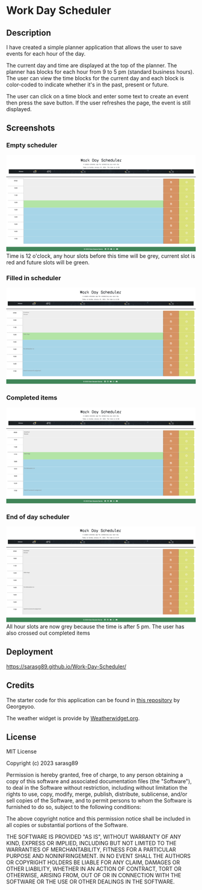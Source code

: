 # Work Day Scheduler

## Description

I have created a simple planner application that allows the user to save events for each hour of the day.

The current day and time are displayed at the top of the planner. The planner has blocks for each hour from 9 to 5 pm (standard business hours). The user can view the time blocks for the current day and each block is color-coded to indicate whether it's in the past, present or future.

The user can click on a time block and enter some text to create an event then press the save button. If the user refreshes the page, the event is still displayed.

## Screenshots

### Empty scheduler

![Screenshot of the empty scheduler](./assets/images/Screenshot1b.png)
Time is 12 o'clock, any hour slots before this time will be grey, current slot is red and future slots will be green.

### Filled in scheduler

![Screenshot of the scheduler with some events](./assets/images/Screenshot2b.png)

### Completed items

![Screenshot of the scheduler with completed items crossed out](./assets/images/Screenshot3b.png)

### End of day scheduler

![Screenshot of the scheduler at the end of the day when all slots are grey](./assets/images/Screenshot4b.png)
All hour slots are now grey because the time is after 5 pm. The user has also crossed out completed items

## Deployment

<https://sarasg89.github.io/Work-Day-Scheduler/>

## Credits

The starter code for this application can be found in [this repository](https://github.com/coding-boot-camp/crispy-octo-meme) by Georgeyoo.

The weather widget is provide by [Weatherwidget.org](https://weatherwidget.org/).

## License

MIT License

Copyright (c) 2023 sarasg89

Permission is hereby granted, free of charge, to any person obtaining a copy of this software and associated documentation files (the "Software"), to deal in the Software without restriction, including without limitation the rights to use, copy, modify, merge, publish, distribute, sublicense, and/or sell copies of the Software, and to permit persons to whom the Software is furnished to do so, subject to the following conditions:

The above copyright notice and this permission notice shall be included in all copies or substantial portions of the Software.

THE SOFTWARE IS PROVIDED "AS IS", WITHOUT WARRANTY OF ANY KIND, EXPRESS OR IMPLIED, INCLUDING BUT NOT LIMITED TO THE WARRANTIES OF MERCHANTABILITY, FITNESS FOR A PARTICULAR PURPOSE AND NONINFRINGEMENT. IN NO EVENT SHALL THE AUTHORS OR COPYRIGHT HOLDERS BE LIABLE FOR ANY CLAIM, DAMAGES OR OTHER LIABILITY, WHETHER IN AN ACTION OF CONTRACT, TORT OR OTHERWISE, ARISING FROM, OUT OF OR IN CONNECTION WITH THE SOFTWARE OR THE USE OR OTHER DEALINGS IN THE SOFTWARE.
